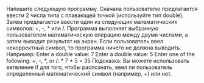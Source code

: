 Напишите следующую программу. Сначала пользователю предлагается ввести 2
числа типа с плавающей точкой (используйте тип double). Затем предлагается ввести
один из следующих математических символов: +, -, * или /. Программа выполняет
выбранную пользователем математическую операцию между двумя числами, а
затем выводит результат на экран. Если пользователь ввел некорректный символ,
то программа ничего не должна выводить. Например:
Enter a double value: 7
Enter a double value: 5
Enter one of the following: +, -, *, or /: *
7 * 5 = 35
Подсказка: Вы можете использовать ветвление if для того, чтобы распознать, ввел
ли пользователь определенный математический символ (например, +) или нет.